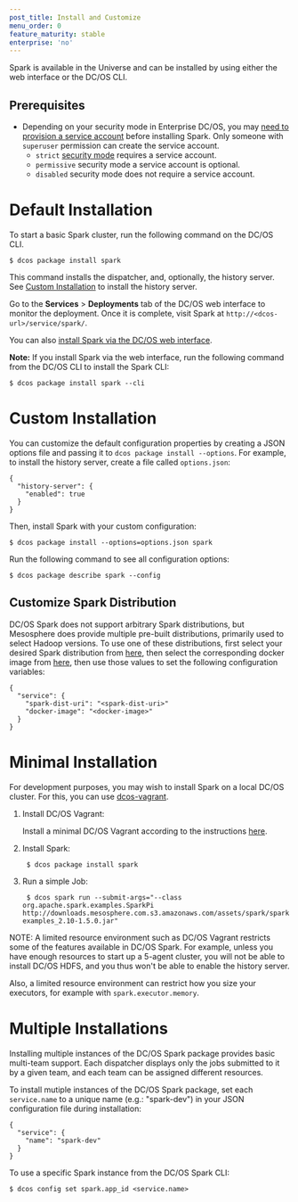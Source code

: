 ```yaml
---
post_title: Install and Customize
menu_order: 0
feature_maturity: stable
enterprise: 'no'
---
```


Spark is available in the Universe and can be installed by using either the web interface or the DC/OS CLI.

##  <a name="install-enterprise"></a>Prerequisites

- Depending on your security mode in Enterprise DC/OS, you may [need to provision a service account](https://docs.mesosphere.com/service-docs/spark/spark-auth/) before installing Spark. Only someone with `superuser` permission can create the service account.
	- `strict` [security mode](https://docs.mesosphere.com/1.9/installing/custom/configuration-parameters/#security) requires a service account.  
	- `permissive` security mode a service account is optional.
	- `disabled` security mode does not require a service account.

# Default Installation

To start a basic Spark cluster, run the following command on the DC/OS CLI.

    $ dcos package install spark

This command installs the dispatcher, and, optionally, the history server. See [Custom Installation][7] to install the history server.

Go to the **Services** > **Deployments** tab of the DC/OS web interface to monitor the deployment. Once it is
complete, visit Spark at `http://<dcos-url>/service/spark/`.

You can also [install Spark via the DC/OS web interface](https://docs.mesosphere.com/1.9/usage/webinterface/#universe).

**Note:** If you install Spark via the web interface, run the following command from the DC/OS CLI to install the Spark CLI:

    $ dcos package install spark --cli

<a name="custom"></a>

# Custom Installation

You can customize the default configuration properties by creating a JSON options file and passing it to `dcos package install --options`. For example, to install the history server, create a file called `options.json`:

    {
      "history-server": {
        "enabled": true
      }
    }

Then, install Spark with your custom configuration:

    $ dcos package install --options=options.json spark

Run the following command to see all configuration options:

    $ dcos package describe spark --config

## Customize Spark Distribution

DC/OS Spark does not support arbitrary Spark distributions, but Mesosphere does provide multiple pre-built distributions, primarily used to select Hadoop versions.  To use one of these distributions, first select your desired Spark distribution from [here](https://github.com/mesosphere/spark-build/blob/master/docs/spark-versions.md), then select the corresponding docker image from [here](https://hub.docker.com/r/mesosphere/spark/tags/), then use those values to set the following configuration variables:

    {
      "service": {
        "spark-dist-uri": "<spark-dist-uri>"
        "docker-image": "<docker-image>"
      }
    }

# Minimal Installation

For development purposes, you may wish to install Spark on a local DC/OS cluster. For this, you can use [dcos-vagrant][16].

1. Install DC/OS Vagrant:

	Install a minimal DC/OS Vagrant according to the instructions [here][16].

1. Install Spark:

        $ dcos package install spark

1. Run a simple Job:

        $ dcos spark run --submit-args="--class org.apache.spark.examples.SparkPi http://downloads.mesosphere.com.s3.amazonaws.com/assets/spark/spark-examples_2.10-1.5.0.jar"

NOTE: A limited resource environment such as DC/OS Vagrant restricts some of the features available in DC/OS Spark.  For example, unless you have enough resources to start up a 5-agent cluster, you will not be able to install DC/OS HDFS, and you thus won't be able to enable the history server.

Also, a limited resource environment can restrict how you size your executors, for example with `spark.executor.memory`.

# Multiple Installations

Installing multiple instances of the DC/OS Spark package provides basic multi-team support. Each dispatcher displays only the jobs submitted to it by a given team, and each team can be assigned different resources.

To install mutiple instances of the DC/OS Spark package, set each `service.name` to a unique name (e.g.: "spark-dev") in your JSON configuration file during installation:

    {
      "service": {
        "name": "spark-dev"
      }
    }

To use a specific Spark instance from the DC/OS Spark CLI:

    $ dcos config set spark.app_id <service.name>

 [7]: #custom
 [16]: https://github.com/mesosphere/dcos-vagrant
